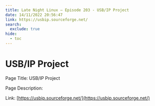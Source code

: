 ```yaml
---
title: Late Night Linux – Episode 203 - USB/IP Project
date: 14/11/2022 20:56:47
link: https://usbip.sourceforge.net/
search:
  exclude: true
hide:
  - toc
---
```


# USB/IP Project

Page Title: USB/IP Project

Page Description:  

Link: [https://usbip.sourceforge.net/](https://usbip.sourceforge.net/)